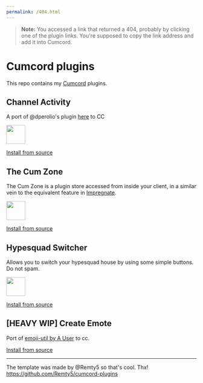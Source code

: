 ```yaml
---
permalink: /404.html
---
```

> **Note:** You accessed a link that returned a 404, probably by clicking one of the plugin links. You're supposed to copy the link address and add it into Cumcord.

# Cumcord plugins

This repo contains my [Cumcord](https://github.com/Cumcord/Cumcord/) plugins.

## Channel Activity
A port of @dperolio's plugin [here](https://github.com/vizality-community/channel-members-activity-icons) to CC

<a target="_blank" href="https://send.cumcord.com/#https://cumcordplugins.github.io/Condom/yellowsink.github.io/cc-plugins/channel-activity"><img height="50" src="https://raw.githubusercontent.com/yellowsink/cc-plugins/master/get%20it%20on%20condom.png" /></a>

<a target="_blank" href="https://send.cumcord.com/#https://yellowsink.github.io/cc-plugins/channel-activity">Install from source</a>

## The Cum Zone
The Cum Zone is a plugin store accessed from inside your client, in a similar vein to the equivalent feature in [Impregnate](https://github.com/Cumcord/Impregnate).

<a target="_blank" href="https://send.cumcord.com/#https://cumcordplugins.github.io/Condom/yellowsink.github.io/cc-plugins/cum-zone"><img height="50" src="https://raw.githubusercontent.com/yellowsink/cc-plugins/master/get%20it%20on%20condom.png" /></a>

<a target="_blank" href="https://send.cumcord.com/#https://yellowsink.github.io/cc-plugins/cum-zone">Install from source</a>

## Hypesquad Switcher
Allows you to switch your hypesquad house by using some simple buttons. Do not spam.

<a target="_blank" href="https://send.cumcord.com/#https://cumcordplugins.github.io/Condom/yellowsink.github.io/cc-plugins/hypesquad-switcher"><img height="50" src="https://raw.githubusercontent.com/yellowsink/cc-plugins/master/get%20it%20on%20condom.png" /></a>

<a target="_blank" href="https://send.cumcord.com/#https://yellowsink.github.io/cc-plugins/hypesquad-switcher">Install from source</a>

## [HEAVY WIP] Create Emote
Port of [emoji-util by A User](https://github.com/A-User-s-Discord-Plugins/emoji-util) to cc.

<a target="_blank" href="https://send.cumcord.com/#https://yellowsink.github.io/cc-plugins/create-emote">Install from source</a>

---

The template was made by @Remty5 so that's cool. Thx! https://github.com/Remty5/cumcord-plugins
